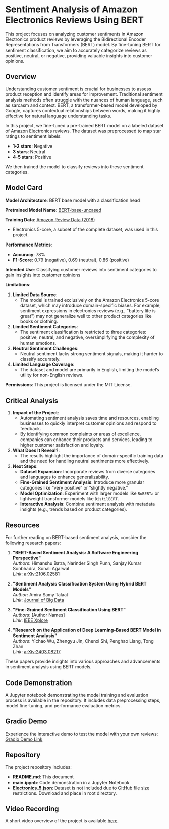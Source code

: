 # Sentiment Analysis of Amazon Electronics Reviews Using BERT

This project focuses on analyzing customer sentiments in Amazon Electronics product reviews by leveraging the Bidirectional Encoder Representations from Transformers (BERT) model. By fine-tuning BERT for sentiment classification, we aim to accurately categorize reviews as positive, neutral, or negative, providing valuable insights into customer opinions.

## Overview

Understanding customer sentiment is crucial for businesses to assess product reception and identify areas for improvement. Traditional sentiment analysis methods often struggle with the nuances of human language, such as sarcasm and context. BERT, a transformer-based model developed by Google, captures contextual relationships between words, making it highly effective for natural language understanding tasks.

In this project, we fine-tuned a pre-trained BERT model on a labeled dataset of Amazon Electronics reviews. The dataset was preprocessed to map star ratings to sentiment labels:

- **1-2 stars**: Negative
- **3 stars**: Neutral
- **4-5 stars**: Positive

We then trained the model to classify reviews into these sentiment categories.

## Model Card

**Model Architecture**: BERT base model with a classification head

**Pretrained Model Name**: [BERT-base-uncased](https://huggingface.co/bert-base-uncased)

**Training Data**: [Amazon Review Data (2018)](https://nijianmo.github.io/amazon/index.html)
- Electronics 5-core, a subset of the complete dataset, was used in this project.

**Performance Metrics**:

- **Accuracy**: 78%
- **F1-Score**: 0.79 (negative), 0.69 (neutral), 0.86 (positive)

**Intended Use**: Classifying customer reviews into sentiment categories to gain insights into customer opinions

**Limitations**:

1. **Limited Data Source**:
   - The model is trained exclusively on the Amazon Electronics 5-core dataset, which may introduce domain-specific biases. For example, sentiment expressions in electronics reviews (e.g., "battery life is great") may not generalize well to other product categories like books or clothing.
2. **Limited Sentiment Categories**:
   - The sentiment classification is restricted to three categories: positive, neutral, and negative, oversimplifying the complexity of human emotions.
3. **Neutral Sentiment Challenges**:
   - Neutral sentiment lacks strong sentiment signals, making it harder to classify accurately.
4. **Limited Language Coverage**:
   - The dataset and model are primarily in English, limiting the model’s utility for non-English reviews.
  
**Permissions**: This project is licensed under the MIT License. 

## Critical Analysis

1. **Impact of the Project**:
   - Automating sentiment analysis saves time and resources, enabling businesses to quickly interpret customer opinions and respond to feedback.
   - By identifying common complaints or areas of excellence, companies can enhance their products and services, leading to higher customer satisfaction and loyalty.
2. **What Does It Reveal?**:
   - The results highlight the importance of domain-specific training data and the need for handling neutral sentiments more effectively.
3. **Next Steps**:
   - **Dataset Expansion**: Incorporate reviews from diverse categories and languages to enhance generalizability.
   - **Fine-Grained Sentiment Analysis**: Introduce more granular categories like “very positive” or “slightly negative.”
   - **Model Optimization**: Experiment with larger models like `RoBERTa` or lightweight transformer models like `DistilBERT`.
   - **Interactive Analysis**: Combine sentiment analysis with metadata insights (e.g., trends based on product categories).

## Resources

For further reading on BERT-based sentiment analysis, consider the following research papers:

1. **"BERT-Based Sentiment Analysis: A Software Engineering Perspective"**  
   *Authors*: Himanshu Batra, Narinder Singh Punn, Sanjay Kumar Sonbhadra, Sonali Agarwal  
   *Link*: [arXiv:2106.02581](https://arxiv.org/abs/2106.02581)

2. **"Sentiment Analysis Classification System Using Hybrid BERT Models"**  
   *Author*: Amira Samy Talaat  
   *Link*: [Journal of Big Data](https://journalofbigdata.springeropen.com/articles/10.1186/s40537-023-00781-w)

3. **"Fine-Grained Sentiment Classification Using BERT"**  
   *Authors*: [Author Names]  
   *Link*: [IEEE Xplore](https://ieeexplore.ieee.org/document/8947435)

4. **"Research on the Application of Deep Learning-Based BERT Model in Sentiment Analysis"**  
   *Authors*: Yichao Wu, Zhengyu Jin, Chenxi Shi, Penghao Liang, Tong Zhan  
   *Link*: [arXiv:2403.08217](https://arxiv.org/abs/2403.08217)

These papers provide insights into various approaches and advancements in sentiment analysis using BERT models.

## Code Demonstration

A Jupyter notebook demonstrating the model training and evaluation process is available in the repository. It includes data preprocessing steps, model fine-tuning, and performance evaluation metrics.

## Gradio Demo

Experience the interactive demo to test the model with your own reviews:
[Gradio Demo Link](https://e7675153a9d668b668.gradio.live)

## Repository

The project repository includes:

- **README.md**: This document
- **main.ipynb**: Code demonstration in a Jupyter Notebook
- **[Electronics_5.json](https://jmcauley.ucsd.edu/data/amazon_v2/categoryFilesSmall/Electronics_5.json.gz)**: Dataset is not included due to GitHub file size restrictions. Download and place in root directory.

## Video Recording

A short video overview of the project is available [here](https://drive.google.com/file/d/13t_-dMDWIgFcdYLLLMVoAfq_fA8B78Bu/view?usp=sharing).
